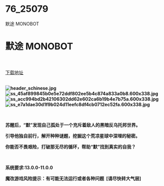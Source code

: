 # 76_25079
默途 MONOBOT
# 默途 MONOBOT
 <br/></br>
[下载地址](https://www.switch520.cc/article/25079 "下载地址")
<br/></br>

<p><strong><img title="header_schinese.jpg" src="https://www.switch520.cc/muke_img/2021_12_02_833e039a4c94a.jpg" alt="header_schinese.jpg"></strong><br>
<strong><img title="ss_45af899845b0e5e72ddf802ee5b4c874a833a0b8.600x338.jpg" src="https://www.switch520.cc/muke_img/2021_12_02_95c3d8d80ad47.jpg" alt="ss_45af899845b0e5e72ddf802ee5b4c874a833a0b8.600x338.jpg"></strong><br>
<strong><img title="ss_acc994bd2b42106302dd62e602ca6b19b4e7b75a.600x338.jpg" src="https://www.switch520.cc/muke_img/2021_12_02_f865f8b261d5f.jpg" alt="ss_acc994bd2b42106302dd62e602ca6b19b4e7b75a.600x338.jpg"></strong><br>
<strong><img title="ss_e7a1dae30d1f9b024d11eefc8df4cb0712ec52fa.600x338.jpg" src="https://www.switch520.cc/muke_img/2021_12_02_e27383f1cd4a0.jpg" alt="ss_e7a1dae30d1f9b024d11eefc8df4cb0712ec52fa.600x338.jpg">&nbsp;</strong></p>
<p>&nbsp;</p>
<p><strong>苏醒后，“默”发现自己孤处于一个充斥着敌人的黑暗反乌托邦世界。</strong></p>
<p><strong>引导他独自前行，解开种种谜题，挖掘这个荒凉星球中深埋的秘密。</strong></p>
<p><strong>你能否不畏艰险，打破那无尽的循环，帮助“默”找到真实的自我？</strong></p>
<p>&nbsp;</p>
<p><strong>系统要求:13.0.0-11.0.0</strong></p>
<p><strong>魔改游戏风险提示：有可能无法运行或者各种问题 &nbsp;[请尽快转大气层]</strong></p>



